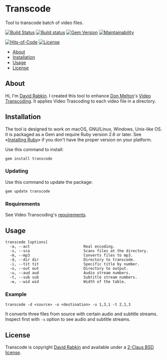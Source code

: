 # Transcode
Tool to transcode batch of video files.

[![Build
Status](https://travis-ci.org/rdavid/transcode.svg)](https://travis-ci.org/rdavid/transcode)
[![Build
status](https://ci.appveyor.com/api/projects/status/yqxb43ltxrjj776a?svg=true)](https://ci.appveyor.com/project/rdavid/transcode)
[![Gem
Version](https://badge.fury.io/rb/transcode.svg)](https://badge.fury.io/rb/transcode)
[![Maintainability](https://api.codeclimate.com/v1/badges/5e21a1c1f8a3923584e3/maintainability)](https://codeclimate.com/github/rdavid/transcode/maintainability)

[![Hits-of-Code](https://hitsofcode.com/github/rdavid/transcode)](https://hitsofcode.com/view/github/rdavid/transcode)
[![License](https://img.shields.io/github/license/rdavid/transcode)](https://github.com/rdavid/transcode/blob/master/LICENSE.txt)

* [About](#about)
* [Installation](#installation)
* [Usage](#usage)
* [License](#license)

## About
Hi, I'm [David Rabkin](https://www.rabkin.co.il). I created this tool to
enhance [Don Melton](http://donmelton.com/)'s [Video
Transcoding](https://github.com/donmelton/video_transcoding/). It applies
Video Trascoding to each video file in a directory.

## Installation
The tool is designed to work on macOS, GNU/Linux, Windows, Unix-like OS. It is
packaged as a Gem and require Ruby version 2.6 or later.  See «[Installing
Ruby](https://www.ruby-lang.org/en/documentation/installation/)» if you don't
have the proper version on your platform.

Use this command to install:

    gem install transcode

### Updating
Use this command to update the package:

    gem update transcode

### Requirements
See Video Transcoding's [requirements](https://github.com/donmelton/video_transcoding/blob/master/README.md?ts=2#requirements).

## Usage
    transcode [options]
      -a, --act                        Real encoding.
      -s, --sca                        Scans files at the directory.
      -m, --mp3                        Converts files to mp3.
      -d, --dir dir                    Directory to transcode.
      -i, --tit tit                    Specific title by number.
      -o, --out out                    Directory to output.
      -u, --aud aud                    Audio stream numbers.
      -t, --sub sub                    Subtitle stream numbers.
      -w, --wid wid                    Width of the table.

### Example
    transcode -d <source> -o <destination> -u 1,3,1 -t 2,1,3

It converts three files from source with certain audio and subtitle streams.
Inspect first with `-s` option to see audio and subtitle streams.

## License
Transcode is copyright [David Rabkin](http://www.rabkin.co.il/) and
available under a [2-Claus BSD license](https://github.com/rdavid/transcode/blob/master/LICENSE).
